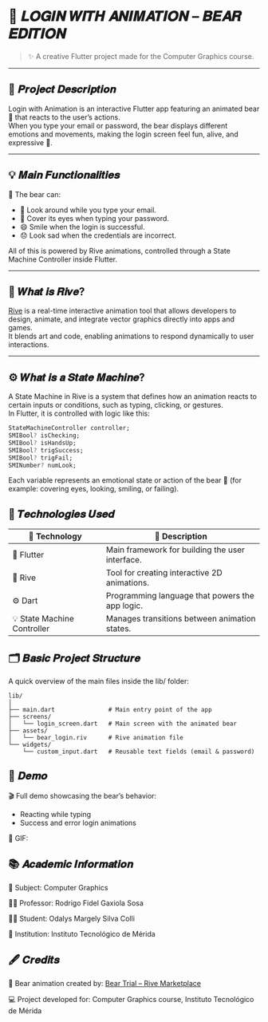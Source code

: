 # 🧸 **𝑳𝑶𝑮𝑰𝑵 𝑾𝑰𝑻𝑯 𝑨𝑵𝑰𝑴𝑨𝑻𝑰𝑶𝑵 – 𝑩𝑬𝑨𝑹 𝑬𝑫𝑰𝑻𝑰𝑶𝑵**

> ✨ A creative Flutter project made for the Computer Graphics course.

---

## 🎯 𝑷𝒓𝒐𝒋𝒆𝒄𝒕 𝑫𝒆𝒔𝒄𝒓𝒊𝒑𝒕𝒊𝒐𝒏

Login with Animation is an interactive Flutter app featuring an animated bear 🐻 that reacts to the user’s actions.  
When you type your email or password, the bear displays different emotions and movements, making the login screen feel fun, alive, and expressive 💫.

---

## 💡 𝑴𝒂𝒊𝒏 𝑭𝒖𝒏𝒄𝒕𝒊𝒐𝒏𝒂𝒍𝒊𝒕𝒊𝒆𝒔

🧠 The bear can:
- 👀 Look around while you type your email.  
- 🙈 Cover its eyes when typing your password.  
- 😄 Smile when the login is successful.  
- 😞 Look sad when the credentials are incorrect.  

All of this is powered by Rive animations, controlled through a State Machine Controller inside Flutter.

---

## 🎨 𝑾𝒉𝒂𝒕 𝒊𝒔 𝑹𝒊𝒗𝒆?

[Rive](https://rive.app) is a real-time interactive animation tool that allows developers to design, animate, and integrate vector graphics directly into apps and games.  
It blends art and code, enabling animations to respond dynamically to user interactions.

---

## ⚙️ 𝑾𝒉𝒂𝒕 𝒊𝒔 𝒂 𝑺𝒕𝒂𝒕𝒆 𝑴𝒂𝒄𝒉𝒊𝒏𝒆?

A State Machine in Rive is a system that defines how an animation reacts to certain inputs or conditions, such as typing, clicking, or gestures.  
In Flutter, it is controlled with logic like this:

```dart
StateMachineController controller;
SMIBool? isChecking;
SMIBool? isHandsUp;
SMIBool? trigSuccess;
SMIBool? trigFail;
SMINumber? numLook;
```
Each variable represents an emotional state or action of the bear 🐻 (for example: covering eyes, looking, smiling, or failing).

## 🧩 𝑻𝒆𝒄𝒉𝒏𝒐𝒍𝒐𝒈𝒊𝒆𝒔 𝑼𝒔𝒆𝒅
| 🔧 Technology               | 💬 Description                                  |
| --------------------------- | ----------------------------------------------- |
| 🧱 Flutter                  | Main framework for building the user interface. |
| 🎨 Rive                     | Tool for creating interactive 2D animations.    |
| ⚙️ Dart                     | Programming language that powers the app logic. |
| 💡 State Machine Controller | Manages transitions between animation states.   |

## 🗂️ 𝑩𝒂𝒔𝒊𝒄 𝑷𝒓𝒐𝒋𝒆𝒄𝒕 𝑺𝒕𝒓𝒖𝒄𝒕𝒖𝒓𝒆

A quick overview of the main files inside the lib/ folder:
```
lib/
│
├── main.dart               # Main entry point of the app
├── screens/
│   └── login_screen.dart   # Main screen with the animated bear
├── assets/
│   └── bear_login.riv      # Rive animation file
└── widgets/
    └── custom_input.dart   # Reusable text fields (email & password)
```

## 🎥 𝑫𝒆𝒎𝒐

🎬 Full demo showcasing the bear’s behavior:
- Reacting while typing
- Success and error login animations

📸 GIF:

## 📚 𝑨𝒄𝒂𝒅𝒆𝒎𝒊𝒄 𝑰𝒏𝒇𝒐𝒓𝒎𝒂𝒕𝒊𝒐𝒏

🧮 Subject: Computer Graphics

🧑‍🏫 Professor: Rodrigo Fidel Gaxiola Sosa

🧑‍💻 Student: Odalys Margely Silva Colli

🏫 Institution: Instituto Tecnológico de Mérida

## 🖋️ 𝑪𝒓𝒆𝒅𝒊𝒕𝒔
🧸 Bear animation created by: [Bear Trial – Rive Marketplace](https://rive.app/marketplace/2735-5610-bear-trial/)

💻 Project developed for: Computer Graphics course, Instituto Tecnológico de Mérida
